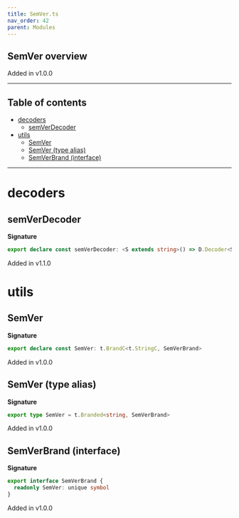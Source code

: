 ```yaml
---
title: SemVer.ts
nav_order: 42
parent: Modules
---
```


## SemVer overview

Added in v1.0.0

---

<h2 class="text-delta">Table of contents</h2>

- [decoders](#decoders)
  - [semVerDecoder](#semverdecoder)
- [utils](#utils)
  - [SemVer](#semver)
  - [SemVer (type alias)](#semver-type-alias)
  - [SemVerBrand (interface)](#semverbrand-interface)

---

# decoders

## semVerDecoder

**Signature**

```ts
export declare const semVerDecoder: <S extends string>() => D.Decoder<S, t.Branded<S, SemVerBrand>>
```

Added in v1.1.0

# utils

## SemVer

**Signature**

```ts
export declare const SemVer: t.BrandC<t.StringC, SemVerBrand>
```

Added in v1.0.0

## SemVer (type alias)

**Signature**

```ts
export type SemVer = t.Branded<string, SemVerBrand>
```

Added in v1.0.0

## SemVerBrand (interface)

**Signature**

```ts
export interface SemVerBrand {
  readonly SemVer: unique symbol
}
```

Added in v1.0.0
